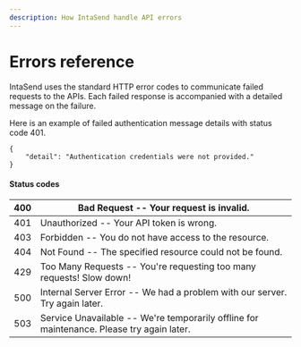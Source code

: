 ```yaml
---
description: How IntaSend handle API errors
---
```


# Errors reference

IntaSend uses the standard HTTP error codes to communicate failed requests to the APIs. Each failed response is accompanied with a detailed message on the failure.

Here is an example of failed authentication message details with status code 401.

```
{
    "detail": "Authentication credentials were not provided."
}
```

#### Status codes

| 400 | Bad Request -- Your request is invalid.                                                   |
| --- | ----------------------------------------------------------------------------------------- |
| 401 | Unauthorized -- Your API token is wrong.                                                  |
| 403 | Forbidden -- You do not have access to the resource.                                      |
| 404 | Not Found -- The specified resource could not be found.                                   |
| 429 | Too Many Requests -- You're requesting too many requests! Slow down!                      |
| 500 | Internal Server Error -- We had a problem with our server. Try again later.               |
| 503 | Service Unavailable -- We're temporarily offline for maintenance. Please try again later. |
